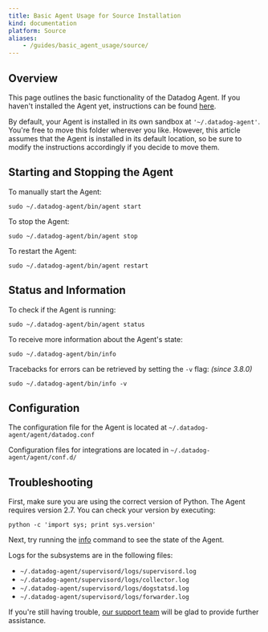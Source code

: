 ```yaml
---
title: Basic Agent Usage for Source Installation
kind: documentation
platform: Source
aliases:
    - /guides/basic_agent_usage/source/
---
```

## Overview

This page outlines the basic functionality of the Datadog Agent.
If you haven't installed the Agent yet, instructions can be found
[here](https://app.datadoghq.com/account/settings#agent/source).<br/>

By default, your Agent is installed in its own sandbox at `'~/.datadog-agent'`.
You're free to move this folder wherever you like. However, this article assumes that the Agent is installed in its default location, so be sure to modify the instructions accordingly if you decide to move them.

## Starting and Stopping the Agent

To manually start the Agent:

```shell
sudo ~/.datadog-agent/bin/agent start
```

To stop the Agent: <br/>

```shell
sudo ~/.datadog-agent/bin/agent stop
```

To restart the Agent: <br/>

```shell
sudo ~/.datadog-agent/bin/agent restart
```

## Status and Information

To check if the Agent is running:

```shell
sudo ~/.datadog-agent/bin/agent status
```

To receive more information about the Agent's state:

```shell
sudo ~/.datadog-agent/bin/info
```

Tracebacks for errors can be retrieved by setting the `-v` flag: <em>(since 3.8.0)</em>

```shell
sudo ~/.datadog-agent/bin/info -v
```

## Configuration

The configuration file for the Agent is located at `~/.datadog-agent/agent/datadog.conf`

Configuration files for integrations are located in `~/.datadog-agent/agent/conf.d/`

## Troubleshooting

First, make sure you are using the correct version of Python. The Agent requires version 2.7. You can check your version by executing:

```shell
python -c 'import sys; print sys.version'
```

Next, try running the [info](#status_and_information) command to see the state of the Agent.

Logs for the subsystems are in the following files:

*   `~/.datadog-agent/supervisord/logs/supervisord.log`
*   `~/.datadog-agent/supervisord/logs/collector.log`
*   `~/.datadog-agent/supervisord/logs/dogstatsd.log`
*   `~/.datadog-agent/supervisord/logs/forwarder.log`

If you're still having trouble, [our support team](/help) will be glad to provide further assistance.

